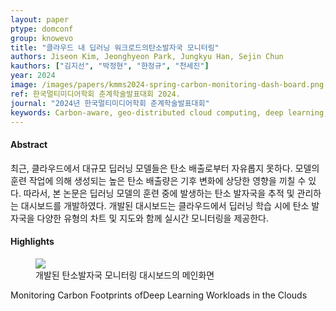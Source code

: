 ```yaml
---
layout: paper
ptype: domconf
group: knowevo
title: "클라우드 내 딥러닝 워크로드의탄소발자국 모니터링"
authors: Jiseon Kim, Jeonghyeon Park, Jungkyu Han, Sejin Chun
kauthors: ["김지선", "박정현", "한정규", "천세진"]
year: 2024
image: /images/papers/kmms2024-spring-carbon-monitoring-dash-board.png
ref: 한국멀티미디어학회 춘계학술발표대회 2024.
journal: "2024년 한국멀티미디어학회 춘계학술발표대회"
keywords: Carbon-aware, geo-distributed cloud computing, deep learning, monitoring
---
```


<h4><span class="badge badge-info">Abstract</span></h4>
최근, 클라우드에서 대규모 딥러닝 모델들은 탄소 배출로부터 자유롭지 못하다. 모델의 훈련 작업에 의해 생성되는 높은 탄소 배출량은 기후 변화에 상당한 영향을 끼칠 수 있다. 따라서, 본 논문은 딥러닝 모델의 훈련 중에 발생하는 탄소 발자국을 추적 및 관리하는 대시보드를 개발하였다. 개발된 대시보드는 클라우드에서 딥러닝 학습 시에 탄소 발자국을 다양한 유형의 차트 및 지도와 함께 실시간 모니터링을 제공한다. 

<h4><span class="badge badge-info">Highlights</span></h4>
<figure>
    <img class="pull-left pad-right media-object d-none d-sm-block" src="{{ page.image }}">
    <figcaption>개발된 탄소발자국 모니터링 대시보드의 메인화면</figcaption>
</figure>

<div class="alert alert-warning" role="alert">
   Monitoring Carbon Footprints ofDeep Learning Workloads in the Clouds
</div>